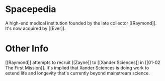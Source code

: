 # Spacepedia
A high-end medical institution founded by the late collector [[Raymond]]. It's now acquired by [[Ever]].

# Other Info
[[Raymond]] attempts to recruit [[Zayne]] to [[Xander Sciences]] in [[01-02 The First Mission]]. It's implied that Xander Sciences is doing work to extend life and longevity that's currently beyond mainstream science.